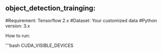## object_detection_trainging: 

#Requirement: Tensorflow 2.x 
#Dataset: Your customized data 
#Python version: 3.x  

How to run:

'''bash
CUDA_VISIBLE_DEVICES
